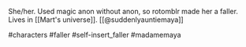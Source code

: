 She/her. Used magic anon without anon, so rotomblr made her a faller. Lives in [[Mart's universe]]. [[@suddenlyauntiemaya]]

#characters #faller #self-insert_faller #madamemaya